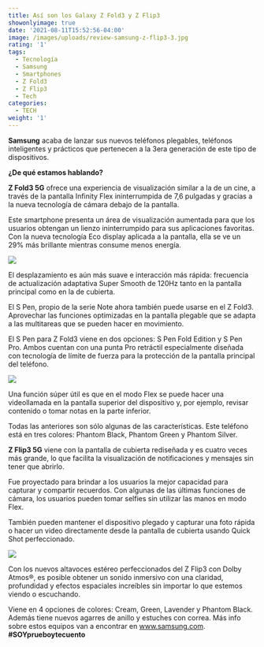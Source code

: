 ```yaml
---
title: Así son los Galaxy Z Fold3 y Z Flip3
showonlyimage: true
date: '2021-08-11T15:52:56-04:00'
image: /images/uploads/review-samsung-z-flip3-3.jpg
rating: '1'
tags:
  - Tecnología
  - Samsung
  - Smartphones
  - Z Fold3
  - Z Flip3
  - Tech
categories:
  - TECH
weight: '1'
---
```

**Samsung** acaba de lanzar sus nuevos teléfonos plegables, teléfonos inteligentes y prácticos que pertenecen a la 3era generación de este tipo de dispositivos.

<!--more-->

**¿De qué estamos hablando?** 

**Z Fold3 5G** ofrece una experiencia de visualización similar a la de un cine, a través de la pantalla Infinity Flex ininterrumpida de 7,6 pulgadas y gracias a la nueva tecnología de cámara debajo de la pantalla. 

Este smartphone presenta un área de visualización aumentada para que los usuarios obtengan un lienzo ininterrumpido para sus aplicaciones favoritas. Con la nueva tecnología Eco display aplicada a la pantalla, ella se ve un 29% más brillante mientras consume menos energía. 

![](/images/uploads/review-samsung-z-flip3-3.jpg)

El desplazamiento es aún más suave e interacción más rápida: frecuencia de actualización adaptativa Super Smooth de 120Hz tanto en la pantalla principal como en la de cubierta.

El S Pen, propio de la serie Note ahora también puede usarse en el Z Fold3. Aprovechar las funciones optimizadas en la pantalla plegable que se adapta a las multitareas que se pueden hacer en movimiento.

El S Pen para Z Fold3 viene en dos opciones: S Pen Fold Edition y S Pen Pro. Ambos cuentan con una punta Pro retráctil especialmente diseñada con tecnología de límite de fuerza para la protección de la pantalla principal del teléfono.

![](/images/uploads/review-samsung-z-fold3-2.jpg)

Una función súper útil es que en el modo Flex se puede hacer una videollamada en la pantalla superior del dispositivo y, por ejemplo, revisar contenido o tomar notas en la parte inferior. 

Todas las anteriores son sólo algunas de las características. Este teléfono está en tres colores: Phantom Black, Phantom Green y Phantom Silver.

**Z Flip3 5G** viene con la pantalla de cubierta rediseñada y es cuatro veces más grande, lo que facilita la visualización de notificaciones y mensajes sin tener que abrirlo. 

Fue proyectado para brindar a los usuarios la mejor capacidad para capturar y compartir recuerdos. Con algunas de las últimas funciones de cámara, los usuarios pueden tomar selfies sin utilizar las manos en modo Flex. 

También pueden mantener el dispositivo plegado y capturar una foto rápida o hacer un video directamente desde la pantalla de cubierta usando Quick Shot perfeccionado. 

![](/images/uploads/review-samsung-z-flip3-ppal.jpg)

Con los nuevos altavoces estéreo perfeccionados del Z Flip3 con Dolby Atmos®, es posible obtener un sonido inmersivo con una claridad, profundidad y efectos espaciales increíbles sin importar lo que estemos viendo o escuchando. 

Viene en 4 opciones de colores: Cream, Green, Lavender y Phantom Black. Además tiene nuevos agarres de anillo y estuches con correa. Más info sobre estos equipos van a encontrar en www.samsung.com. **\#SOYprueboytecuento**
